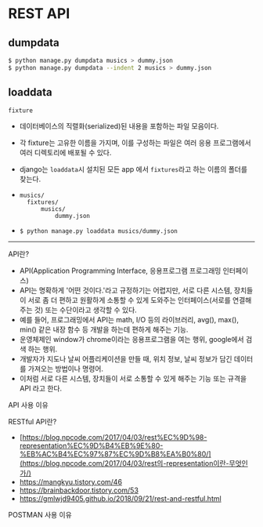 # REST API

## dumpdata

```bash
$ python manage.py dumpdata musics > dummy.json
$ python manage.py dumpdata --indent 2 musics > dummy.json
```

## loaddata

`fixture`

- 데이터베이스의 직렬화(serialized)된 내용을 포함하는 파일 모음이다.

- 각 fixture는 고유한 이름을 가지며, 이를 구성하는 파일은 여러 응용 프로그램에서 여러 디렉토리에 배포될 수 있다.

- django는 `loaddata`시 설치된 모든 app 에서 `fixtures`라고 하는 이름의 폴더를 찾는다.

- ```
  musics/
  	fixtures/
  		musics/
  			dummy.json
  ```

- ```bash
  $ python manage.py loaddata musics/dummy.json
  ```

------

API란?

- API(Application Programming Interface, 응용프로그램 프로그래밍 인터페이스)
- API는 명확하게 '어떤 것이다.'라고 규정하기는 어렵지만, 서로 다른 시스템, 장치들이 서로 좀 더 편하고 원활하게 소통할 수 있게 도와주는 인터페이스(서로를 연결해주는 것) 또는 수단이라고 생각할 수 있다.
- 예를 들어, 프로그래밍에서 API는 math, I/O 등의 라이브러리, avg(), max(), min() 같은 내장 함수 등 개발을 하는데 편하게 해주는 기능.
- 운영체제인 window가 chrome이라는 응용프로그램을 여는 행위, google에서 검색 하는 행위.
- 개발자가 지도나 날씨 어플리케이션을 만들 때, 위치 정보, 날씨 정보가 담긴 데이터를 가져오는 방법이나 명령어.
- 이처럼 서로 다른 시스템, 장치들이 서로 소통할 수 있게 해주는 기능 또는 규격을 API 라고 한다.

API 사용 이유

RESTful API란?

-  [https://blog.npcode.com/2017/04/03/rest%EC%9D%98-representation%EC%9D%B4%EB%9E%80-%EB%AC%B4%EC%97%87%EC%9D%B8%EA%B0%80/](https://blog.npcode.com/2017/04/03/rest의-representation이란-무엇인가/) 
- https://mangkyu.tistory.com/46 
- https://brainbackdoor.tistory.com/53 
- https://gmlwjd9405.github.io/2018/09/21/rest-and-restful.html 

POSTMAN 사용 이유

